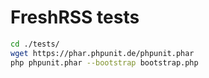 # FreshRSS tests

```sh
cd ./tests/
wget https://phar.phpunit.de/phpunit.phar
php phpunit.phar --bootstrap bootstrap.php
```
